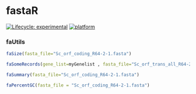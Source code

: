 
<!-- README.md is generated from README.Rmd. Please edit that file -->
fastaR
======

<!-- badges: start -->
[![Lifecycle: experimental](https://img.shields.io/badge/lifecycle-experimental-orange.svg)](https://www.tidyverse.org/lifecycle/#experimental) [![platform](https://img.shields.io/badge/R-%3E%20v3.5.1-brightgreen)](https://shields.io/category/platform-support) <!-- badges: end -->

### faUtils

``` r
faSize(fasta_file="Sc_orf_coding_R64-2-1.fasta")
```

``` r
faSomeRecords(gene_list=myGenelist , fasta_file="Sc_orf_trans_all_R64-2-1.fasta", outfile="sc_myGenelist.fa")
```

``` r
faSummary(fasta_file="Sc_orf_coding_R64-2-1.fasta")
```

``` r
faPercentGC(fasta_file = "Sc_orf_coding_R64-2-1.fasta")
```
